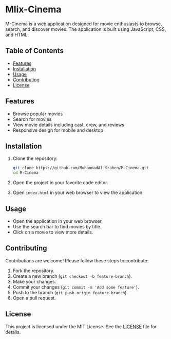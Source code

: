 # Mlix-Cinema

M-Cinema is a web application designed for movie enthusiasts to browse, search, and discover movies. The application is built using JavaScript, CSS, and HTML.

## Table of Contents

- [Features](#features)
- [Installation](#installation)
- [Usage](#usage)
- [Contributing](#contributing)
- [License](#license)

## Features

- Browse popular movies
- Search for movies
- View movie details including cast, crew, and reviews
- Responsive design for mobile and desktop

## Installation

1. Clone the repository:

    ```bash
    git clone https://github.com/MuhannadAl-Srahen/M-Cinema.git
    cd M-Cinema
    ```

2. Open the project in your favorite code editor.

3. Open `index.html` in your web browser to view the application.

## Usage

- Open the application in your web browser.
- Use the search bar to find movies by title.
- Click on a movie to view more details.

## Contributing

Contributions are welcome! Please follow these steps to contribute:

1. Fork the repository.
2. Create a new branch (`git checkout -b feature-branch`).
3. Make your changes.
4. Commit your changes (`git commit -m 'Add some feature'`).
5. Push to the branch (`git push origin feature-branch`).
6. Open a pull request.

## License

This project is licensed under the MIT License. See the [LICENSE](LICENSE) file for details.
